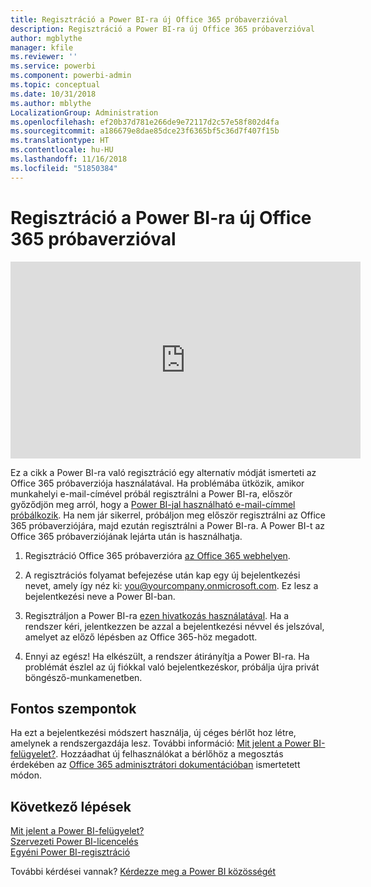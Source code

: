 ```yaml
---
title: Regisztráció a Power BI-ra új Office 365 próbaverzióval
description: Regisztráció a Power BI-ra új Office 365 próbaverzióval
author: mgblythe
manager: kfile
ms.reviewer: ''
ms.service: powerbi
ms.component: powerbi-admin
ms.topic: conceptual
ms.date: 10/31/2018
ms.author: mblythe
LocalizationGroup: Administration
ms.openlocfilehash: ef20b37d781e266de9e72117d2c57e58f802d4fa
ms.sourcegitcommit: a186679e8dae85dce23f6365bf5c36d7f407f15b
ms.translationtype: HT
ms.contentlocale: hu-HU
ms.lasthandoff: 11/16/2018
ms.locfileid: "51850384"
---
```

# <a name="signing-up-for-power-bi-with-a-new-office-365-trial"></a>Regisztráció a Power BI-ra új Office 365 próbaverzióval

<iframe width="560" height="315" src="https://www.youtube.com/embed/gbSuFST-Nx4?showinfo=0" frameborder="0" allowfullscreen></iframe>

Ez a cikk a Power BI-ra való regisztráció egy alternatív módját ismerteti az Office 365 próbaverziója használatával. Ha problémába ütközik, amikor munkahelyi e-mail-címével próbál regisztrálni a Power BI-ra, először győződjön meg arról, hogy a [Power BI-jal használható e-mail-címmel próbálkozik](service-self-service-signup-for-power-bi.md#what-email-address-can-be-used-with-power-bi). Ha nem jár sikerrel, próbáljon meg először regisztrálni az Office 365 próbaverziójára, majd ezután regisztrálni a Power BI-ra. A Power BI-t az Office 365 próbaverziójának lejárta után is használhatja.

1. Regisztráció Office 365 próbaverzióra [az Office 365 webhelyen](https://go.microsoft.com/fwlink/p/?LinkID=403802).

1. A regisztrációs folyamat befejezése után kap egy új bejelentkezési nevet, amely így néz ki: you@yourcompany.onmicrosoft.com. Ez lesz a bejelentkezési neve a Power BI-ban.

1. Regisztráljon a Power BI-ra [ezen hivatkozás használatával](https://app.powerbi.com/signupredirect?pbi_source=web). Ha a rendszer kéri, jelentkezzen be azzal a bejelentkezési névvel és jelszóval, amelyet az előző lépésben az Office 365-höz megadott.

1. Ennyi az egész! Ha elkészült, a rendszer átirányítja a Power BI-ra. Ha problémát észlel az új fiókkal való bejelentkezéskor, próbálja újra privát böngésző-munkamenetben.

## <a name="important-considerations"></a>Fontos szempontok

Ha ezt a bejelentkezési módszert használja, új céges bérlőt hoz létre, amelynek a rendszergazdája lesz. További információ: [Mit jelent a Power BI-felügyelet?](service-admin-administering-power-bi-in-your-organization.md). Hozzáadhat új felhasználókat a bérlőhöz a megosztás érdekében az [Office 365 adminisztrátori dokumentációban](https://support.office.com/en-sg/article/Add-users-individually-to-Office-365---Admin-Help-1970f7d6-03b5-442f-b385-5880b9c256ec?ui=en-US&rs=en-SG&ad=SG) ismertetett módon.

## <a name="next-steps"></a>Következő lépések

[Mit jelent a Power BI-felügyelet?](service-admin-administering-power-bi-in-your-organization.md)  
[Szervezeti Power BI-licencelés](service-admin-licensing-organization.md)  
[Egyéni Power BI-regisztráció](service-self-service-signup-for-power-bi.md)

További kérdései vannak? [Kérdezze meg a Power BI közösségét](http://community.powerbi.com/)